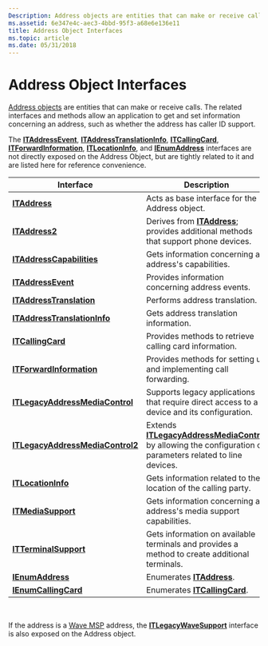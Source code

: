 ```yaml
---
Description: Address objects are entities that can make or receive calls. The related interfaces and methods allow an application to get and set information concerning an address, such as whether the address has caller ID support.
ms.assetid: 6e347e4c-aec3-4bbd-95f3-a68e6e136e11
title: Address Object Interfaces
ms.topic: article
ms.date: 05/31/2018
---
```


# Address Object Interfaces

[Address objects](address-object.md) are entities that can make or receive calls. The related interfaces and methods allow an application to get and set information concerning an address, such as whether the address has caller ID support.

The [**ITAddressEvent**](/windows/desktop/api/tapi3if/nn-tapi3if-itaddressevent), [**ITAddressTranslationInfo**](/windows/desktop/api/tapi3if/nn-tapi3if-itaddresstranslationinfo), [**ITCallingCard**](/windows/desktop/api/tapi3if/nn-tapi3if-itcallingcard), [**ITForwardInformation**](/windows/desktop/api/tapi3if/nn-tapi3if-itforwardinformation), [**ITLocationInfo**](/windows/desktop/api/tapi3if/nn-tapi3if-itlocationinfo), and [**IEnumAddress**](/windows/desktop/api/tapi3if/nn-tapi3if-ienumaddress) interfaces are not directly exposed on the Address Object, but are tightly related to it and are listed here for reference convenience.



| Interface                                                            | Description                                                                                                                                     |
|----------------------------------------------------------------------|-------------------------------------------------------------------------------------------------------------------------------------------------|
| [**ITAddress**](/windows/desktop/api/tapi3if/nn-tapi3if-itaddress)                                       | Acts as base interface for the Address object.                                                                                                  |
| [**ITAddress2**](/windows/desktop/api/tapi3if/nn-tapi3if-itaddress2)                                     | Derives from [**ITAddress**](/windows/desktop/api/tapi3if/nn-tapi3if-itaddress); provides additional methods that support phone devices.                                            |
| [**ITAddressCapabilities**](/windows/desktop/api/tapi3if/nn-tapi3if-itaddresscapabilities)               | Gets information concerning an address's capabilities.                                                                                          |
| [**ITAddressEvent**](/windows/desktop/api/tapi3if/nn-tapi3if-itaddressevent)                             | Provides information concerning address events.                                                                                                 |
| [**ITAddressTranslation**](/windows/desktop/api/tapi3if/nn-tapi3if-itaddresstranslation)                 | Performs address translation.                                                                                                                   |
| [**ITAddressTranslationInfo**](/windows/desktop/api/tapi3if/nn-tapi3if-itaddresstranslationinfo)         | Gets address translation information.                                                                                                           |
| [**ITCallingCard**](/windows/desktop/api/tapi3if/nn-tapi3if-itcallingcard)                               | Provides methods to retrieve calling card information.                                                                                          |
| [**ITForwardInformation**](/windows/desktop/api/tapi3if/nn-tapi3if-itforwardinformation)                 | Provides methods for setting up and implementing call forwarding.                                                                               |
| [**ITLegacyAddressMediaControl**](/windows/desktop/api/tapi3if/nn-tapi3if-itlegacyaddressmediacontrol)   | Supports legacy applications that require direct access to a device and its configuration.                                                      |
| [**ITLegacyAddressMediaControl2**](/windows/desktop/api/Tapi3if/nn-tapi3if-itlegacyaddressmediacontrol2) | Extends [**ITLegacyAddressMediaControl**](/windows/desktop/api/tapi3if/nn-tapi3if-itlegacyaddressmediacontrol) by allowing the configuration of parameters related to line devices. |
| [**ITLocationInfo**](/windows/desktop/api/tapi3if/nn-tapi3if-itlocationinfo)                             | Gets information related to the location of the calling party.                                                                                  |
| [**ITMediaSupport**](/windows/desktop/api/tapi3if/nn-tapi3if-itmediasupport)                             | Gets information concerning an address's media support capabilities.                                                                            |
| [**ITTerminalSupport**](https://msdn.microsoft.com/en-us/library/ms733156(v=VS.85).aspx)                       | Gets information on available terminals and provides a method to create additional terminals.                                                   |
| [**IEnumAddress**](/windows/desktop/api/tapi3if/nn-tapi3if-ienumaddress)                                 | Enumerates [**ITAddress**](/windows/desktop/api/tapi3if/nn-tapi3if-itaddress).                                                                                                      |
| [**IEnumCallingCard**](/windows/desktop/api/tapi3if/nn-tapi3if-ienumcallingcard)                         | Enumerates [**ITCallingCard**](/windows/desktop/api/tapi3if/nn-tapi3if-itcallingcard).                                                                                              |



 

If the address is a [Wave MSP](wave-msp.md) address, the [**ITLegacyWaveSupport**](/windows/desktop/api/tapi3if/nn-tapi3if-itlegacywavesupport) interface is also exposed on the Address object.

 

 



